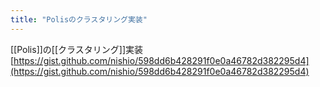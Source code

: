 ```yaml
---
title: "Polisのクラスタリング実装"
---
```


[[Polis]]の[[クラスタリング]]実装
[https://gist.github.com/nishio/598dd6b428291f0e0a46782d382295d4](https://gist.github.com/nishio/598dd6b428291f0e0a46782d382295d4)
